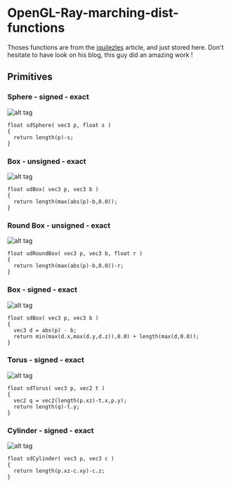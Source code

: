 # OpenGL-Ray-marching-dist-functions

Thoses functions are from the [iquilezles](http://www.dropwizard.io/1.0.2/docs/) article, and just stored here. Don't hesitate to have look on his blog, this guy did an amazing work !

## Primitives

### Sphere - signed - exact

![alt tag](http://www.iquilezles.org/www/articles/distfunctions/gfx00.png)

```
float sdSphere( vec3 p, float s )
{
  return length(p)-s;
}
```

### Box - unsigned - exact

![alt tag](http://www.iquilezles.org/www/articles/distfunctions/gfx01.png)

```
float udBox( vec3 p, vec3 b )
{
  return length(max(abs(p)-b,0.0));
}
```

### Round Box - unsigned - exact

![alt tag](http://www.iquilezles.org/www/articles/distfunctions/gfx02.png)

```
float udRoundBox( vec3 p, vec3 b, float r )
{
  return length(max(abs(p)-b,0.0))-r;
}
```

### Box - signed - exact

![alt tag](http://www.iquilezles.org/www/articles/distfunctions/gfx01.png)

```
float sdBox( vec3 p, vec3 b )
{
  vec3 d = abs(p) - b;
  return min(max(d.x,max(d.y,d.z)),0.0) + length(max(d,0.0));
}
```

### Torus - signed - exact

![alt tag](http://www.iquilezles.org/www/articles/distfunctions/gfx03.png)

```
float sdTorus( vec3 p, vec2 t )
{
  vec2 q = vec2(length(p.xz)-t.x,p.y);
  return length(q)-t.y;
}
```

### Cylinder - signed - exact

![alt tag](http://www.iquilezles.org/www/articles/distfunctions/gfx04.png)

```
float sdCylinder( vec3 p, vec3 c )
{
  return length(p.xz-c.xy)-c.z;
}
```
